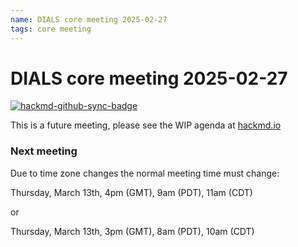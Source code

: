 ```yaml
---
name: DIALS core meeting 2025-02-27
tags: core meeting
---
```


# DIALS core meeting 2025-02-27

[![hackmd-github-sync-badge](https://hackmd.io/vBT_M-NrT1uJp9PkY75D9A/badge)](https://hackmd.io/vBT_M-NrT1uJp9PkY75D9A)

This is a future meeting, please see the WIP agenda at [hackmd.io](https://hackmd.io/vBT_M-NrT1uJp9PkY75D9A)


### Next meeting


Due to time zone changes the normal meeting time must change:

Thursday, March 13th, 4pm (GMT), 9am (PDT), 11am (CDT)

or

Thursday, March 13th, 3pm (GMT), 8am (PDT), 10am (CDT)

